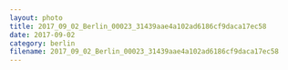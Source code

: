 ```yaml
---
layout: photo
title: 2017_09_02_Berlin_00023_31439aae4a102ad6186cf9daca17ec58
date: 2017-09-02
category: berlin
filename: 2017_09_02_Berlin_00023_31439aae4a102ad6186cf9daca17ec58
---
```

